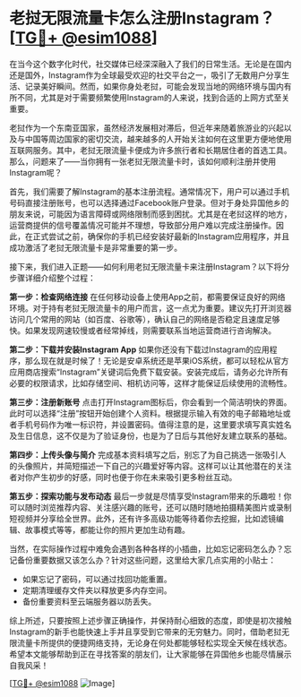 # 老挝无限流量卡怎么注册Instagram？[[TG💪+ @esim1088](https://t.me/s/esim1088)]

在当今这个数字化时代，社交媒体已经深深融入了我们的日常生活。无论是在国内还是国外，Instagram作为全球最受欢迎的社交平台之一，吸引了无数用户分享生活、记录美好瞬间。然而，如果你身处老挝，可能会发现当地的网络环境与国内有所不同，尤其是对于需要频繁使用Instagram的人来说，找到合适的上网方式至关重要。

老挝作为一个东南亚国家，虽然经济发展相对滞后，但近年来随着旅游业的兴起以及与中国等周边国家的密切交流，越来越多的人开始关注如何在这里更方便地使用互联网服务。其中，老挝无限流量卡便成为许多旅行者和长期居住者的首选工具。那么，问题来了——当你拥有一张老挝无限流量卡时，该如何顺利注册并使用Instagram呢？

首先，我们需要了解Instagram的基本注册流程。通常情况下，用户可以通过手机号码直接注册账号，也可以选择通过Facebook账户登录。但对于身处异国他乡的朋友来说，可能因为语言障碍或网络限制而感到困扰。尤其是在老挝这样的地方，运营商提供的信号覆盖情况可能并不理想，导致部分用户难以完成注册操作。因此，在正式尝试之前，确保你的手机已经安装好最新的Instagram应用程序，并且成功激活了老挝无限流量卡是非常重要的第一步。

接下来，我们进入正题——如何利用老挝无限流量卡来注册Instagram？以下将分步骤详细介绍整个过程：

**第一步：检查网络连接**
在任何移动设备上使用App之前，都需要保证良好的网络环境。对于持有老挝无限流量卡的用户而言，这一点尤为重要。建议先打开浏览器访问几个常用的网站（如百度、谷歌等），确认自己的网络是否稳定且速度足够快。如果发现网速较慢或者经常掉线，则需要联系当地运营商进行咨询解决。

**第二步：下载并安装Instagram App**
如果你还没有下载过Instagram的应用程序，那么现在就是时候了！无论是安卓系统还是苹果iOS系统，都可以轻松从官方应用商店搜索“Instagram”关键词后免费下载安装。安装完成后，请务必允许所有必要的权限请求，比如存储空间、相机访问等，这样才能保证后续使用的流畅性。

**第三步：注册新账号**
点击打开Instagram图标后，你会看到一个简洁明快的界面。此时可以选择“注册”按钮开始创建个人资料。根据提示输入有效的电子邮箱地址或者手机号码作为唯一标识符，并设置密码。值得注意的是，这里要求填写真实姓名及生日信息，这不仅是为了验证身份，也是为了日后与其他好友建立联系的基础。

**第四步：上传头像与简介**
完成基本资料填写之后，别忘了为自己挑选一张吸引人的头像照片，并简短描述一下自己的兴趣爱好等内容。这样可以让其他潜在的关注者对你产生初步的好感，同时也便于你在未来吸引更多粉丝互动。

**第五步：探索功能与发布动态**
最后一步就是尽情享受Instagram带来的乐趣啦！你可以随时浏览推荐内容、关注感兴趣的账号，还可以随时随地拍摄精美图片或录制短视频并分享给全世界。此外，还有许多高级功能等待着你去挖掘，比如滤镜编辑、故事模式等等，都能让你的照片更加生动有趣。

当然，在实际操作过程中难免会遇到各种各样的小插曲，比如忘记密码怎么办？忘记备份重要数据又该怎么办？针对这些问题，这里给大家几点实用的小贴士：
- 如果忘记了密码，可以通过找回功能重置。
- 定期清理缓存文件夹以释放更多内存空间。
- 备份重要资料至云端服务器以防丢失。

综上所述，只要按照上述步骤正确操作，并保持耐心细致的态度，即使是初次接触Instagram的新手也能快速上手并且享受到它带来的无穷魅力。同时，借助老挝无限流量卡所提供的便捷网络支持，无论身在何处都能够轻松实现全天候在线状态。希望本文能够帮助到正在寻找答案的朋友们，让大家能够在异国他乡也能尽情展示自我风采！

[[TG💪+ @esim1088](https://t.me/s/esim1088) ![Image](https://i.postimg.cc/4NQfJmqS/Snipaste-2025-05-13-00-14-12.png)]